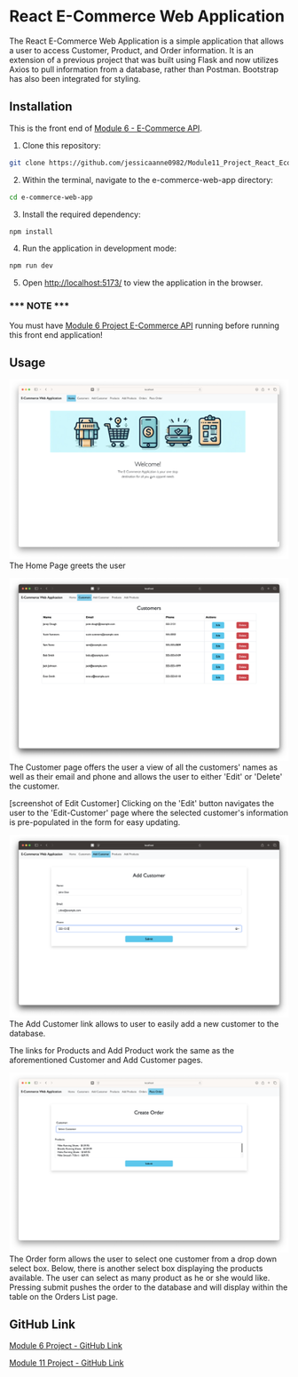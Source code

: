 # React E-Commerce Web Application

The React E-Commerce Web Application is a simple application that allows a user to access Customer, Product, and Order information.  It is an extension of a previous project that was built using Flask and now utilizes Axios to pull information from a database, rather than Postman.  Bootstrap has also been integrated for styling.  

## Installation

This is the front end of [Module 6 - E-Commerce API](https://github.com/jessicaanne0982/Module6_MiniProject_ECommerce_API).


1. Clone this repository: 
```bash
git clone https://github.com/jessicaanne0982/Module11_Project_React_Ecommerce_App
```
2. Within the terminal, navigate to the e-commerce-web-app directory: 
```bash
cd e-commerce-web-app
```
3. Install the required dependency:
```bash
npm install
```
4. Run the application in development mode: 
```bash
npm run dev
```

5. Open [http://localhost:5173/](http://localhost:5173/) to view the application in the browser.

### *** NOTE ***
You must have [Module 6 Project E-Commerce API](https://github.com/jessicaanne0982/Module6_MiniProject_ECommerce_API) running before running this front end application!


## Usage

![Screenshot of the Home Page](src/assets/home-page.png)
The Home Page greets the user

![Screenshot of Customer Page](src/assets/customer-page.png)
The Customer page offers the user a view of all the customers' names as well as their email and phone and allows the user to either 'Edit' or 'Delete' the customer.  

[screenshot of Edit Customer]
Clicking on the 'Edit' button navigates the user to the 'Edit-Customer' page where the selected customer's information is pre-populated in the form for easy updating.

![Screenshot of the Add Customer Page](src/assets/add-customer-page.png)
The Add Customer link allows to user to easily add a new customer to the database.

The links for Products and Add Product work the same as the aforementioned Customer and Add Customer pages.

![Screenshot of Order Page](src/assets/order-page.png) 
The Order form allows the user to select one customer from a drop down select box.  Below, there is another select box displaying the products available.  The user can select as many product as he or she would like.  Pressing submit pushes the order to the database and will display within the table on the Orders List page.


## GitHub Link

[Module 6 Project - GitHub Link](https://github.com/jessicaanne0982/Module6_MiniProject_ECommerce_API)

[Module 11 Project - GitHub Link](https://github.com/jessicaanne0982/Module11_Project_React_Ecommerce_App)